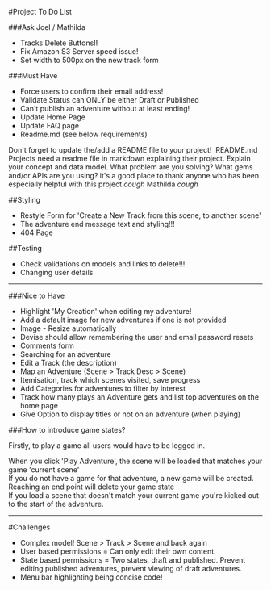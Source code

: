 #Project To Do List

###Ask Joel / Mathilda

* Tracks Delete Buttons!!
* Fix Amazon S3 Server speed issue!
* Set width to 500px on the new track form

###Must Have

* Force users to confirm their email address!
* Validate Status can ONLY be either Draft or Published
* Can't publish an adventure without at least ending!
* Update Home Page
* Update FAQ page
* Readme.md (see below requirements)

Don't forget to update the/add a README file to your project!  README.md Projects need a readme file in markdown explaining their project. Explain your concept and data model. What problem are you solving? What gems and/or APIs are you using?
it's a good place to thank anyone who has been especially helpful with this project
*cough* Mathilda *cough*


##Styling

* Restyle Form for 'Create a New Track from this scene, to another scene'
* The adventure end message text and styling!!!
* 404 Page

##Testing

* Check validations on models and links to delete!!!
* Changing user details

- - -

###Nice to Have

* Highlight 'My Creation' when editing my adventure!
* Add a default image for new adventures if one is not provided
* Image - Resize automatically
* Devise should allow remembering the user and email password resets
* Comments form
* Searching for an adventure
* Edit a Track (the description)
* Map an Adventure (Scene > Track Desc > Scene)
* Itemisation, track which scenes visited, save progress
* Add Categories for adventures to filter by interest
* Track how many plays an Adventure gets and list top adventures on the home page
* Give Option to display titles or not on an adventure (when playing)

###How to introduce game states?

Firstly, to play a game all users would have to be logged in.

When you click 'Play Adventure', the scene will be loaded that matches your game 'current scene'  
If you do not have a game for that adventure, a new game will be created.  
Reaching an end point will delete your game state  
If you load a scene that doesn't match your current game you're kicked out to the start of the adventure.


- - -

#Challenges

* Complex model! Scene > Track > Scene and back again
* User based permissions = Can only edit their own content.
* State based permissions = Two states, draft and published. Prevent editing published adventures, prevent viewing of draft adventures.
* Menu bar highlighting being concise code!

